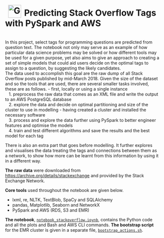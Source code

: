 <h1><img src="http://imgur.com/1ZcRyrc.png" alt="GA logo" width="42px" height="42px" align="left" style="margin:-9px 10px">Predicting Stack Overflow Tags with PySpark and AWS</h1>
<br>
In this project, select tags for programming questions are predicted from question text. The notebook not only may serve as an example of how particular data science problems may be solved or how different tools may be used for a given purpose, yet also aims to give an approach to creating a set of simple models that could aid users decide on the optimal tags to assign to a question, by suggesting the likely candidates.
<br>
The data used to accomplish this goal are the raw dump of all Stack Overflow posts published by mid-March 2018. Given the size of the dataset and so the tools that are used, there are several smaller tasks involved, these are as follows.
- first, locally or using a single instance
<br>&nbsp;&nbsp;&nbsp;1. preprocess the raw data that comes as an XML file and write the output to an AWS PostgreSQL database
<br>&nbsp;&nbsp;&nbsp;2. explore the data and decide on optimal partitioning and size of the cluster to use in modelling
- having created a cluster and installed the necessary software
<br>&nbsp;&nbsp;&nbsp;3. process and explore the data further using PySpark to better engineer features and optimise the models
<br>&nbsp;&nbsp;&nbsp;4. train and test different algorithms and save the results and the best model for each tag

There is also an extra part that goes before modelling. It further explores and visualises the data treating the tags and connections between them as a network, to show how more can be learnt from this information by using it in a different way.

**The raw data** were downloaded from https://archive.org/details/stackexchange and provided by the Stack Exchange Network.

**Core tools** used throughout the notebook are given below.
- lxml, re, NLTK, TextBlob, SpaCy and SQLAlchemy
- pandas, Matplotlib, Seaborn and NetworkX
- PySpark and AWS (RDS, S3 and EMR)

**The notebook**, [`notebook_stackoverflow.ipynb`](./notebook_stackoverflow.ipynb), contains the Python code and all the plots and Bash and AWS CLI commands. **The bootstrap script** for the EMR cluster is given in a separate file, [`bootstrap_actions.sh`](./bootstrap_actions.sh).
